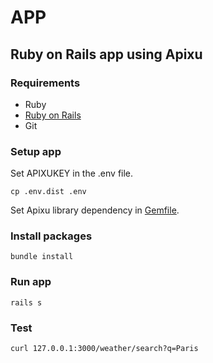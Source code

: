 # APP

## Ruby on Rails app using Apixu

### Requirements
* Ruby
* [Ruby on Rails](https://rubyonrails.org/)
* Git

### Setup app

Set APIXUKEY in the .env file.
```
cp .env.dist .env
```

Set Apixu library dependency in [Gemfile](./Gemfile).

### Install packages
```
bundle install
```

### Run app
```
rails s
```

### Test
```
curl 127.0.0.1:3000/weather/search?q=Paris
```
